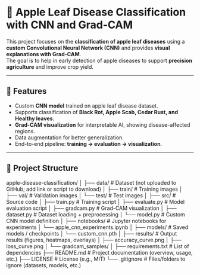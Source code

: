 # 🍎 Apple Leaf Disease Classification with CNN and Grad-CAM

This project focuses on the **classification of apple leaf diseases** using a **custom Convolutional Neural Network (CNN)** and provides **visual explanations with Grad-CAM**.  
The goal is to help in early detection of apple diseases to support **precision agriculture** and improve crop yield.

---

## 🚀 Features
- Custom **CNN model** trained on apple leaf disease dataset.
- Supports classification of **Black Rot, Apple Scab, Cedar Rust, and Healthy leaves**.
- **Grad-CAM visualization** for interpretable AI, showing disease-affected regions.
- Data augmentation for better generalization.
- End-to-end pipeline: **training → evaluation → visualization**.

---

## 📂 Project Structure
apple-disease-classification/
│
├── data/                     # Dataset (not uploaded to GitHub; add link or script to download)
│   ├── train/                 # Training images
│   ├── val/                   # Validation images
│   └── test/                  # Test images
│
├── src/                      # Source code
│   ├── train.py               # Training script
│   ├── evaluate.py            # Model evaluation script
│   ├── gradcam.py             # Grad-CAM visualization
│   ├── dataset.py             # Dataset loading + preprocessing
│   └── model.py               # Custom CNN model definition
│
├── notebooks/                # Jupyter notebooks for experiments
│   └── apple_cnn_experiments.ipynb
│
├── models/                   # Saved models / checkpoints
│   └── custom_cnn.pth
│
├── results/                  # Output results (figures, heatmaps, overlays)
│   ├── accuracy_curve.png
│   ├── loss_curve.png
│   └── gradcam_samples/
│
├── requirements.txt          # List of dependencies
├── README.md                 # Project documentation (overview, usage, etc.)
├── LICENSE                   # License (e.g., MIT)
└── .gitignore                # Files/folders to ignore (datasets, models, etc.)
